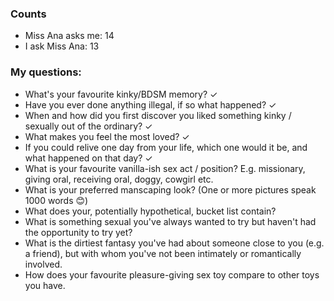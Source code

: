 ### Counts
* Miss Ana asks me: 14
* I ask Miss Ana: 13

### My questions:

* What's your favourite kinky/BDSM memory? ✓ 
* Have you ever done anything illegal, if so what happened? ✓ 
* When and how did you first discover you liked something kinky / sexually out of the ordinary? ✓ 
* What makes you feel the most loved? ✓ 
* If you could relive one day from your life, which one would it be, and what happened on that day? ✓ 
* What is your favourite vanilla-ish sex act / position? E.g. missionary, giving oral, receiving oral, doggy, cowgirl etc.
* What is your preferred manscaping look? (One or more pictures speak 1000 words 😊)
* What does your, potentially hypothetical, bucket list contain?
* What is something sexual you've always wanted to try but haven't had the opportunity to try yet?
* What is the dirtiest fantasy you've had about someone close to you (e.g. a friend), but with whom you've not been intimately or romantically involved.
* How does your favourite pleasure-giving sex toy compare to other toys you have.
